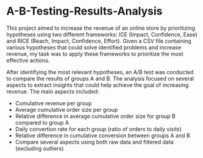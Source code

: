 # A-B-Testing-Results-Analysis
This project aimed to increase the revenue of an online store by prioritizing hypotheses using two different frameworks: ICE (Impact, Confidence, Ease) and RICE (Reach, Impact, Confidence, Effort). Given a CSV file containing various hypotheses that could solve identified problems and increase revenue, my task was to apply these frameworks to prioritize the most effective actions.

After identifying the most relevant hypotheses, an A/B test was conducted to compare the results of groups A and B. The analysis focused on several aspects to extract insights that could help achieve the goal of increasing revenue. The main aspects included:

- Cumulative revenue per group
- Average cumulative order size per group
- Relative difference in average cumulative order size for group B compared to group A
- Daily convertion rate for each group (ratio of orders to daily visits)
- Relative difference in cumulative conversion between groups A and B
- Compare several aspects using both raw data and filtered data (excluding outliers)
